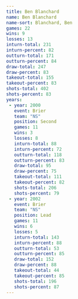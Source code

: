```yaml
---
title: Ben Blanchard
name: Ben Blanchard
name-sort: Blanchard, Ben
games: 22
wins: 9
losses: 13
inturn-total: 231
inturn-percent: 82
outturn-total: 171
outturn-percent: 84
draw-total: 247
draw-percent: 83
takeout-total: 155
takeout-percent: 83
shots-total: 402
shots-percent: 83
years:
 - year: 2000
   event: Brier
   team: "NS"
   position: Second
   games: 11
   wins: 3
   losses: 8
   inturn-total: 88
   inturn-percent: 72
   outturn-total: 118
   outturn-percent: 83
   draw-total: 95
   draw-percent: 75
   takeout-total: 111
   takeout-percent: 82
   shots-total: 206
   shots-percent: 79
 - year: 2002
   event: Brier
   team: "NS"
   position: Lead
   games: 11
   wins: 6
   losses: 5
   inturn-total: 143
   inturn-percent: 88
   outturn-total: 53
   outturn-percent: 85
   draw-total: 152
   draw-percent: 88
   takeout-total: 44
   takeout-percent: 85
   shots-total: 196
   shots-percent: 87
---
```

